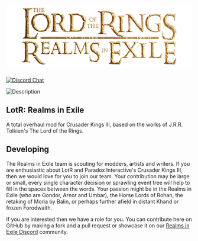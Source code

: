 ![Realms in Exile](/art/marketing/logo/LotRRealmsInExileWideLayoutSmall.png)
============================================================

[![Discord Chat](http://img.shields.io/discord/751097183448727552.svg?logo=discord)](https://discord.gg/FKr4Zbr)


![Description](/art/marketing/banners/RealmsDescription.png)
## LotR: Realms in Exile
A total overhaul mod for Crusader Kings III, based on the works of J.R.R. Tolkien's The Lord of the Rings.

## Developing
The Realms in Exile team is scouting for modders, artists and writers. If you are enthusiastic about LotR and Paradox Interactive's Crusader Kings III, then we would love for you to join our team. Your contribution may be large or small, every single character decision or sprawling event tree will help to fill in the spaces between the words. Your passion might be in the Realms in Exile (who are Gondor, Arnor and Umbar), the Horse Lords of Rohan, the retaking of Moria by Balin, or perhaps further afield in distant Khand or frozen Forodwaith.

If you are interested then we have a role for you. You can contribute here on GitHub by making a fork and a pull request or showcase it on our [Realms in Exile Discord](https://discord.gg/FKr4Zbr) community.
